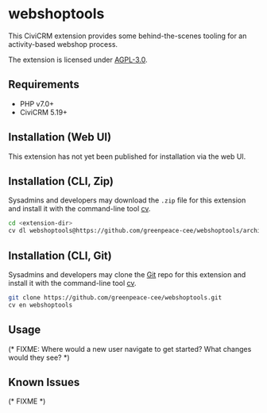 # webshoptools

This CiviCRM extension provides some behind-the-scenes tooling for an activity-based webshop process.

The extension is licensed under [AGPL-3.0](LICENSE.txt).

## Requirements

* PHP v7.0+
* CiviCRM 5.19+

## Installation (Web UI)

This extension has not yet been published for installation via the web UI.

## Installation (CLI, Zip)

Sysadmins and developers may download the `.zip` file for this extension and
install it with the command-line tool [cv](https://github.com/civicrm/cv).

```bash
cd <extension-dir>
cv dl webshoptools@https://github.com/greenpeace-cee/webshoptools/archive/master.zip
```

## Installation (CLI, Git)

Sysadmins and developers may clone the [Git](https://en.wikipedia.org/wiki/Git) repo for this extension and
install it with the command-line tool [cv](https://github.com/civicrm/cv).

```bash
git clone https://github.com/greenpeace-cee/webshoptools.git
cv en webshoptools
```

## Usage

(* FIXME: Where would a new user navigate to get started? What changes would they see? *)

## Known Issues

(* FIXME *)
